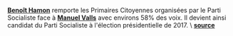 **[Benoît Hamon](https://fr.wikipedia.org/wiki/Beno%C3%AEt_Hamon)** remporte les
Primaires Citoyennes organisées par le Parti Socialiste face à **[Manuel
Valls](https://fr.wikipedia.org/wiki/Manuel_Valls)** avec environs 58% des voix.
Il devient ainsi candidat du Parti Socialiste à l'élection présidentielle de
2017.
\ **[source](http://www.lesprimairescitoyennes.fr/)**
